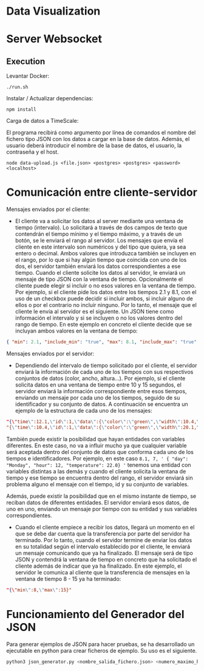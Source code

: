 # Data Visualization

# Server Websocket

## Execution

Levantar Docker:

```
./run.sh
```

Instalar / Actualizar dependencias:
```
npm install
```

Carga de datos a TimeScale:

El programa recibirá como argumento por línea de comandos el nombre del fichero tipo JSON con los datos a cargar en la base de datos. Además, el usuario deberá introducir el nombre de la base de datos, el usuario, la contraseña y el host.

```
node data-upload.js <file.json> <postgres> <postgres> <password> <localhost>
```

# Comunicación entre cliente-servidor

Mensajes enviados por el cliente:

- El cliente va a solicitar los datos al server mediante una ventana de tiempo (intervalo). Lo solicitará a través de dos campos de texto que contendrán el tiempo mínimo y el tiempo máximo, y a través de un botón, se le enviará el rango al servidor. Los mensajes que envía el cliente en este intervalo son numéricos y del tipo que quiera, ya sea entero o decimal. Ambos valores que introduzca también se incluyen en el rango, por lo que si hay algún tiempo que coincida con uno de los dos, el servidor también enviará los datos correspondientes a ese tiempo. Cuando el cliente solicite los datos al servidor, le enviará un mensaje de tipo JSON con la ventana de tiempo. Opcionalmente el cliente puede elegir si incluir o no esos valores en la ventana de tiempo. Por ejemplo, si el cliente pide los datos entre los tiempos 2.1 y 8.1, con el uso de un checkbox puede decidir si incluir ambos, si incluir alguno de ellos o por el contrario no incluir ninguno. Por lo tanto, el mensaje que el cliente le envía al servidor es el siguiente. Un JSON tiene como información el intervalo y si se incluyen o no los valores dentro del rango de tiempo. En este ejemplo en concreto el cliente decide que se incluyan ambos valores en la ventana de tiempo:
```json
{ "min": 2.1, "include_min": "true", "max": 8.1, "include_max": "true" }
```

Mensajes enviados por el servidor:

- Dependiendo del intervalo de tiempo solicitado por el cliente, el servidor enviará la información de cada uno de los tiempos con sus respectivos conjuntos de datos (color, ancho, altura...). Por ejemplo, si el cliente solicita datos en una ventana de tiempo entre 10 y 15 segundos, el servidor enviará la información correspondiente entre esos tiempos, enviando un mensaje por cada uno de los tiempos, seguido de su identificador y su conjunto de datos. A continuación se encuentra un ejemplo de la estructura de cada uno de los mensajes:

```json
"{\"time\":12.1,\"id\":1,\"data\":{\"color\":\"green\",\"width\":10.4,\"height\":20}}"
"{\"time\":10.4,\"id\":1,\"data\":{\"color\":\"green\",\"width\":20.1,\"height\":20}}"
```

También puede existir la posibilidad que hayan entidades con variables diferentes. En este caso, no va a influir mucho ya que cualquier variable será aceptada dentro del conjunto de datos que conforma cada uno de los tiempos e identificadores. Por ejemplo, en este caso ``` 8.1, 7, ' { "day": "Monday", "hour": 12, "temperature": 22.0} ' ``` tenemos una entidad con variables distintas a las demás y cuando el cliente solicita la ventana de tiempo y ese tiempo se encuentra dentro del rango, el servidor enviará sin problema alguno el mensaje con el tiempo, id y su conjunto de variables.

Además, puede existir la posibilidad que en el mismo instante de tiempo, se reciban datos de diferentes entidades. El servidor enviará esos datos, de uno en uno, enviando un mensaje por tiempo con su entidad y sus variables correspondientes.

- Cuando el cliente empiece a recibir los datos, llegará un momento en el que se debe dar cuenta que la transferencia por parte del servidor ha terminado. Por lo tanto, cuando el servidor termine de enviar los datos en su totalidad según el intervalo establecido por el cliente, le enviará un mensaje comunicando que ya ha finalizado. El mensaje será de tipo JSON y contendrá la ventana de tiempo en concreto que ha solicitado el cliente además de indicar que ya ha finalizado. En este ejemplo, el servidor le comunica al cliente que la transferencia de mensajes en la ventana de tiempo 8 - 15 ya ha terminado: 

```json
"{\"min\":8,\"max\":15}"
```

# Funcionamiento del Generador del JSON

Para generar ejemplos de JSON para hacer pruebas, se ha desarrollado un ejecutable en python para crear ficheros de ejemplo. Su uso es el siguiente.
 ```bash
 python3 json_generator.py <nombre_salida_fichero.json> <numero_maximo_horas> <numero_maximo_entidades>
 ```
